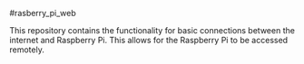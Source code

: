 #rasberry_pi_web

This repository contains the functionality for basic connections between the internet and Raspberry Pi. This allows for the Raspberry Pi to be accessed remotely.